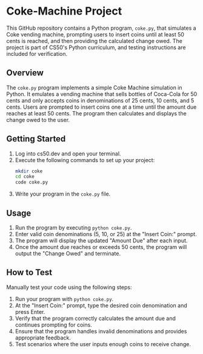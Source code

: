 # Coke-Machine Project

This GitHub repository contains a Python program, `coke.py`, that simulates a Coke vending machine, prompting users to insert coins until at least 50 cents is reached, and then providing the calculated change owed. The project is part of CS50's Python curriculum, and testing instructions are included for verification.

## Overview
The `coke.py` program implements a simple Coke Machine simulation in Python. It emulates a vending machine that sells bottles of Coca-Cola for 50 cents and only accepts coins in denominations of 25 cents, 10 cents, and 5 cents. Users are prompted to insert coins one at a time until the amount due reaches at least 50 cents. The program then calculates and displays the change owed to the user.

## Getting Started
1. Log into cs50.dev and open your terminal.
2. Execute the following commands to set up your project:
   ```bash
   mkdir coke
   cd coke
   code coke.py
   ```
3. Write your program in the `coke.py` file.

## Usage
1. Run the program by executing `python coke.py`.
2. Enter valid coin denominations (5, 10, or 25) at the "Insert Coin:" prompt.
3. The program will display the updated "Amount Due" after each input.
4. Once the amount due reaches or exceeds 50 cents, the program will output the "Change Owed" and terminate.

## How to Test
Manually test your code using the following steps:
1. Run your program with `python coke.py`.
2. At the "Insert Coin:" prompt, type the desired coin denomination and press Enter.
3. Verify that the program correctly calculates the amount due and continues prompting for coins.
4. Ensure that the program handles invalid denominations and provides appropriate feedback.
5. Test scenarios where the user inputs enough coins to receive change.
